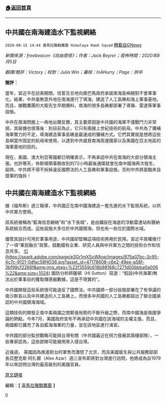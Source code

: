 ###  [:house:返回首頁](https://github.com/ourhimalayas/txt)
---

## 中共國在南海建造水下監視網絡
`2020-08-15 14:44 喜馬拉雅戰鷹團 Himalaya Hawk Squad` [轉載自GNews](https://gnews.org/zh-hant/298436/)

*新聞來源：freebeacon《自由燈塔》；作者：Jack Beyrer；發佈時間：2020年8月5日*

*翻譯/簡評：Victory；校對：Julia Win；審核：InAHurry；Page：拱卒*

**簡評：**

當年，習近平在訪美期間，信誓旦旦地向奧巴馬政府承諾南海島嶼絕對不會軍事化。結果，中共毫無意外地在南海進行了填海，建造了人工島礁和海上軍事基地。而且，據戰鷹團的大衛先生早期爆料，南海的很多島礁都部署了導彈、雷達等軍事設施。

中共在南海問題上一再地出爾反爾，其主要原因是中共國的海軍不僅戰鬥力非常弱，其裝備也很落後：到目前為止，它只有兩艘上世紀技術的航母。中共為了彌補海軍實力的不足，填海建造軍事島礁是最速成的彌補方式。它們其實就是想將這些島嶼當作固定的航母來使用，以達到中共威脅南海周邊國家以及美國在亞太地區的海軍基地的目的。

現在，美國、澳大利亞等國都已明確表示，不再承認中共在南海的大部分領海主張。也許哪天，休斯頓領事館收到的72小時最後通牒就會在南中國海再次發生，屆時，中共將不得不拆掉違反國際法的人工島礁和軍事設施，否則中共將面臨來自盟軍的強拆！

##  **中共國在南海建造水下監視網絡** 

據《福布斯》週三報導，中共國正在南中國海建造一套先進的水下監視系統，以供中共軍方使用。

該系統被稱為“藍海信息網絡”和“水下長城”，是由鋪設在海底的浮動雷達站和聲納系統組合而成。這些設施大多位於中共國領海，但也有一些位於國際水域。

儘管其設計可用於軍事用途，中共國卻堅稱這項技術將用於民用。習近平政權推行了一項“軍民融合”政策，鼓勵國有企業、研究人員與中共軍方之間的技術合作和信息共享。
[!\[\](https://spark.adobe.com/page/e3Gr1mXSvWAop/images/875a07bc-3c95-4c7c-9121-0dfac58f4536.jpg?asset_id=47178608-c6e2-49ee-a58f-3bf99cf2266f&amp;img_etag=%22f3559c618b98168c7271d00bbba0a006%22&amp;size=1024)](https://spark.adobe.com/page/e3Gr1mXSvWAop/images/875a07bc-3c95-4c7c-9121-0dfac58f4536.jpg?asset_id=47178608-c6e2-49ee-a58f-3bf99cf2266f&amp;img_etag=%22f3559c618b98168c7271d00bbba0a006%22&amp;size=1024)
國防分析師薩頓（HI Sutton）寫道：“假設(中共海軍)無法出於軍事目的獲取傳感器數據，這是不現實的”。

中共國開發這些系統很可能違反了國際法。中共國將一部分設施部署在了有爭議的南沙群島以及中共建造的人工島礁上。而很多中共國的人工島礁都超出了聯合國承認的中共國領海海域。

這類技術的開發正值中美兩國之間緊張局勢的不斷升級之際，而南中國海是兩國爭論的熱點。今年7月，美國政府宣布不再承認中共國在該海域的主權主張，而且，兩國都已擴充了各自藍海海軍的力量，並在該地區進行演習。

中共國的部分監控戰略可能與台灣有關（中共國最近在努力發展其兩棲部隊），一些專家認為，這些部隊可能被用來入侵台灣。

近幾週， 美國因為推進對台的軍售而激怒了北京，而且美國衛生與公共服務部部長亞歷克斯·阿扎爾（Alex Azar）週三宣布即將對台灣進行訪問，他將成為自1979年以來訪問台灣的最高級別的美國官員。

[原文鏈接](https://freebeacon.com/national-security/china-building-underwater-surveillance-network-in-south-china-sea/)

編輯：【 [喜馬拉雅戰鷹團](https://spark.adobe.com/page/e3Gr1mXSvWAop/) 】

0
